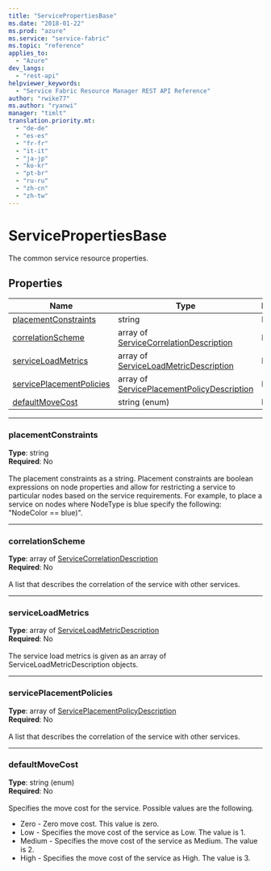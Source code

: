 ```yaml
---
title: "ServicePropertiesBase"
ms.date: "2018-01-22"
ms.prod: "azure"
ms.service: "service-fabric"
ms.topic: "reference"
applies_to: 
  - "Azure"
dev_langs: 
  - "rest-api"
helpviewer_keywords: 
  - "Service Fabric Resource Manager REST API Reference"
author: "rwike77"
ms.author: "ryanwi"
manager: "timlt"
translation.priority.mt: 
  - "de-de"
  - "es-es"
  - "fr-fr"
  - "it-it"
  - "ja-jp"
  - "ko-kr"
  - "pt-br"
  - "ru-ru"
  - "zh-cn"
  - "zh-tw"
---
```

# ServicePropertiesBase

The common service resource properties.

## Properties
| Name | Type | Required |
| --- | --- | --- |
| [placementConstraints](#placementconstraints) | string | No |
| [correlationScheme](#correlationscheme) | array of [ServiceCorrelationDescription](sfrp-2017-07-01-preview-model-servicecorrelationdescription.md) | No |
| [serviceLoadMetrics](#serviceloadmetrics) | array of [ServiceLoadMetricDescription](sfrp-2017-07-01-preview-model-serviceloadmetricdescription.md) | No |
| [servicePlacementPolicies](#serviceplacementpolicies) | array of [ServicePlacementPolicyDescription](sfrp-2017-07-01-preview-model-serviceplacementpolicydescription.md) | No |
| [defaultMoveCost](#defaultmovecost) | string (enum) | No |

____
### placementConstraints
__Type__: string <br/>
__Required__: No<br/>
<br/>
The placement constraints as a string. Placement constraints are boolean expressions on node properties and allow for restricting a service to particular nodes based on the service requirements. For example, to place a service on nodes where NodeType is blue specify the following: "NodeColor == blue)".

____
### correlationScheme
__Type__: array of [ServiceCorrelationDescription](sfrp-2017-07-01-preview-model-servicecorrelationdescription.md) <br/>
__Required__: No<br/>
<br/>
A list that describes the correlation of the service with other services.

____
### serviceLoadMetrics
__Type__: array of [ServiceLoadMetricDescription](sfrp-2017-07-01-preview-model-serviceloadmetricdescription.md) <br/>
__Required__: No<br/>
<br/>
The service load metrics is given as an array of ServiceLoadMetricDescription objects.

____
### servicePlacementPolicies
__Type__: array of [ServicePlacementPolicyDescription](sfrp-2017-07-01-preview-model-serviceplacementpolicydescription.md) <br/>
__Required__: No<br/>
<br/>
A list that describes the correlation of the service with other services.

____
### defaultMoveCost
__Type__: string (enum) <br/>
__Required__: No<br/>
<br/>
Specifies the move cost for the service. Possible values are the following.

  - Zero - Zero move cost. This value is zero.
  - Low - Specifies the move cost of the service as Low. The value is 1.
  - Medium - Specifies the move cost of the service as Medium. The value is 2.
  - High - Specifies the move cost of the service as High. The value is 3.

